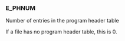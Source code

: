 ### E_PHNUM

Number of entries in the program header table

If a file has no program header table, this is 0.
